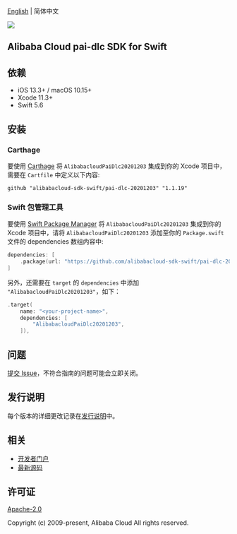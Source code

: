 [English](README.md) | 简体中文

![](https://aliyunsdk-pages.alicdn.com/icons/AlibabaCloud.svg)

## Alibaba Cloud pai-dlc SDK for Swift

## 依赖

- iOS 13.3+ / macOS 10.15+
- Xcode 11.3+
- Swift 5.6

## 安装

### Carthage

要使用 [Carthage](https://github.com/Carthage/Carthage) 将 `AlibabacloudPaiDlc20201203` 集成到你的 Xcode 项目中，需要在 `Cartfile` 中定义以下内容:

```ogdl
github "alibabacloud-sdk-swift/pai-dlc-20201203" "1.1.19"
```

### Swift 包管理工具

要使用 [Swift Package Manager](https://swift.org/package-manager/) 将 `AlibabacloudPaiDlc20201203` 集成到你的 Xcode 项目中，请将 `AlibabacloudPaiDlc20201203` 添加至你的 `Package.swift` 文件的 dependencies 数组内容中:

```swift
dependencies: [
    .package(url: "https://github.com/alibabacloud-sdk-swift/pai-dlc-20201203.git", from: "1.1.19")
]
```

另外，还需要在 `target` 的 `dependencies` 中添加 `"AlibabacloudPaiDlc20201203"`，如下：

```swift
.target(
    name: "<your-project-name>",
    dependencies: [
        "AlibabacloudPaiDlc20201203",
    ]),
```

## 问题

[提交 Issue](https://github.com/alibabacloud-sdk-swift/pai-dlc-20201203/issues/new)，不符合指南的问题可能会立即关闭。

## 发行说明

每个版本的详细更改记录在[发行说明](./ChangeLog.txt)中。

## 相关

* [开发者门户](https://next.api.aliyun.com/home)
* [最新源码](https://github.com/alibabacloud-sdk-swift/pai-dlc-20201203)

## 许可证

[Apache-2.0](http://www.apache.org/licenses/LICENSE-2.0)

Copyright (c) 2009-present, Alibaba Cloud All rights reserved.
